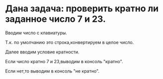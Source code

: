 # Дана задача: проверить кратно ли заданное число 7 и 23.
Вводим число с клавиатуры.

Т.к. по умолчанию это строка,конвертируем в целое число.

Далее вводим условие кратности.

Если число кратно 7 и 23,выводим в консоль "кратно".

Если нет,то выводим в консоль "не кратно".